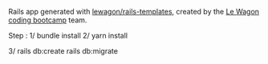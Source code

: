Rails app generated with [lewagon/rails-templates](https://github.com/lewagon/rails-templates), created by the [Le Wagon coding bootcamp](https://www.lewagon.com) team.


Step :
1/
 bundle install
 2/
 yarn install

3/ 
rails db:create
rails db:migrate